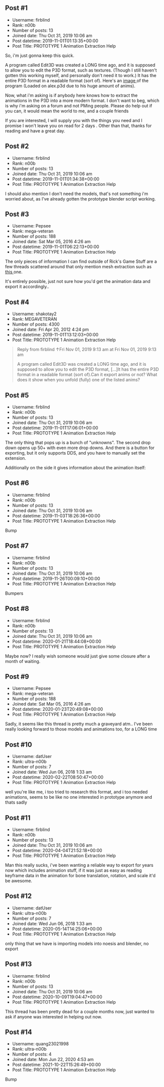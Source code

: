 ## Post #1
- Username: firblind
- Rank: n00b
- Number of posts: 13
- Joined date: Thu Oct 31, 2019 10:06 am
- Post datetime: 2019-11-01T01:13:35+00:00
- Post Title: PROTOTYPE 1 Animation Extraction Help

So, i'm just gonna keep this quick.

A program called Edit3D was created a LONG time ago, and it is supposed to allow you to edit the P3D format, such as textures. (Though I still haven't gotten this working myself, and personally don't need it to work.) It has the entire P3D format in a readable format (sort of). Here's an [image ](https://cdn.discordapp.com/attachments/299622545160929292/639631175194771475/unknown.png) of the program (Loaded on alex.p3d due to his huge amount of anims).

Now, what i'm asking is if anybody here knows how to extract the animations in the P3D into a more modern format. I don't want to beg, which is why i'm asking on a forum and not PMing people. Please do help out if you can, it would mean the world to me, and a couple friends

If you are interested, I will supply you with the things you need and I promise I won't leave you on read for 2 days . Other than that, thanks for reading and have a great day.
## Post #2
- Username: firblind
- Rank: n00b
- Number of posts: 13
- Joined date: Thu Oct 31, 2019 10:06 am
- Post datetime: 2019-11-01T01:34:38+00:00
- Post Title: PROTOTYPE 1 Animation Extraction Help

I should also mention I don't need the models, that's not something i'm worried about, as I've already gotten the prototype blender script working.
## Post #3
- Username: Pepsee
- Rank: mega-veteran
- Number of posts: 188
- Joined date: Sat Mar 05, 2016 4:26 am
- Post datetime: 2019-11-01T06:22:13+00:00
- Post Title: PROTOTYPE 1 Animation Extraction Help

The only pieces of information I can find outside of Rick's Game Stuff are a few threads scattered around that only mention mesh extraction such as [this ](https://forum.xentax.com/viewtopic.php?t=8804) one. 

It's entirely possible, just not sure how you'd get the animation data and export it accordingly..
## Post #4
- Username: shakotay2
- Rank: MEGAVETERAN
- Number of posts: 4300
- Joined date: Fri Apr 20, 2012 4:24 pm
- Post datetime: 2019-11-01T13:12:03+00:00
- Post Title: PROTOTYPE 1 Animation Extraction Help

> Reply from firblind ↑Fri Nov 01, 2019 9:13 am at Fri Nov 01, 2019 9:13 am
>
> A program called Edit3D was created a LONG time ago, and it is supposed to allow you to edit the P3D format, [...]It has the entire P3D format in a readable format (sort of).Can it export anims or not?
What does it show when you unfold (fully) one of the listed anims?
## Post #5
- Username: firblind
- Rank: n00b
- Number of posts: 13
- Joined date: Thu Oct 31, 2019 10:06 am
- Post datetime: 2019-11-01T17:06:01+00:00
- Post Title: PROTOTYPE 1 Animation Extraction Help

The only thing that pops up is a bunch of "unknowns". The second drop down opens up 50+ with even more drop downs.
And there is a button for exporting, but it only supports DDS, and you have to manually set the extension.


Additionally on the side it gives information about the animation itself:
## Post #6
- Username: firblind
- Rank: n00b
- Number of posts: 13
- Joined date: Thu Oct 31, 2019 10:06 am
- Post datetime: 2019-11-03T18:26:36+00:00
- Post Title: PROTOTYPE 1 Animation Extraction Help

Bump
## Post #7
- Username: firblind
- Rank: n00b
- Number of posts: 13
- Joined date: Thu Oct 31, 2019 10:06 am
- Post datetime: 2019-11-26T00:09:10+00:00
- Post Title: PROTOTYPE 1 Animation Extraction Help

Bumpers
## Post #8
- Username: firblind
- Rank: n00b
- Number of posts: 13
- Joined date: Thu Oct 31, 2019 10:06 am
- Post datetime: 2020-01-21T18:44:08+00:00
- Post Title: PROTOTYPE 1 Animation Extraction Help

Maybe now? I really wish someone would just give some closure after a month of waiting.
## Post #9
- Username: Pepsee
- Rank: mega-veteran
- Number of posts: 188
- Joined date: Sat Mar 05, 2016 4:26 am
- Post datetime: 2020-01-23T20:49:08+00:00
- Post Title: PROTOTYPE 1 Animation Extraction Help

Sadly, it seems like this thread is pretty much a graveyard atm.. I've been really looking forward to those models and animations too, for a LONG time
## Post #10
- Username: datUser
- Rank: ultra-n00b
- Number of posts: 7
- Joined date: Wed Jun 06, 2018 1:33 am
- Post datetime: 2020-02-22T08:50:47+00:00
- Post Title: PROTOTYPE 1 Animation Extraction Help

well you're like me, i too tried to research this format,   and i too needed animations, seems to be like no one interested in prototype anymore and thats sadly
## Post #11
- Username: firblind
- Rank: n00b
- Number of posts: 13
- Joined date: Thu Oct 31, 2019 10:06 am
- Post datetime: 2020-04-04T21:52:18+00:00
- Post Title: PROTOTYPE 1 Animation Extraction Help

Man this really sucks, i've been wanting a reliable way to export for years now which includes animation stuff, if it was just as easy as reading keyframe data in the animation for bone translation, rotation, and scale it'd be awesome.
## Post #12
- Username: datUser
- Rank: ultra-n00b
- Number of posts: 7
- Joined date: Wed Jun 06, 2018 1:33 am
- Post datetime: 2020-05-14T14:25:06+00:00
- Post Title: PROTOTYPE 1 Animation Extraction Help

only thing that we have is importing models into noesis and blender, no export
## Post #13
- Username: firblind
- Rank: n00b
- Number of posts: 13
- Joined date: Thu Oct 31, 2019 10:06 am
- Post datetime: 2020-10-09T19:04:47+00:00
- Post Title: PROTOTYPE 1 Animation Extraction Help

This thread has been pretty dead for a couple months now, just wanted to ask if anyone was interested in helping out now.
## Post #14
- Username: quang23021998
- Rank: ultra-n00b
- Number of posts: 4
- Joined date: Mon Jun 22, 2020 4:53 am
- Post datetime: 2021-10-22T15:26:49+00:00
- Post Title: PROTOTYPE 1 Animation Extraction Help

Bump
